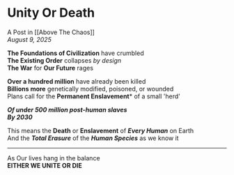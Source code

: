 # Unity Or Death
A Post in [[Above The Chaos]]  
*August 9, 2025*

**The Foundations of Civilization** have crumbled  
**The Existing Order** collapses *by design*  
**The War** for **Our Future** rages 

**Over a hundred million** have already been killed  
**Billions more** genetically modified, poisoned, or wounded   
Plans call for the **Permanent Enslavement*** of a small 'herd'  

***Of under 500 million post-human slaves***  
***By 2030***  

This means the **Death** or **Enslavement** of ***Every Human*** on Earth  
And the ***Total Erasure*** of the ***Human Species*** as we know it   

___

As Our lives hang in the balance  
**EITHER WE UNITE OR DIE**  












